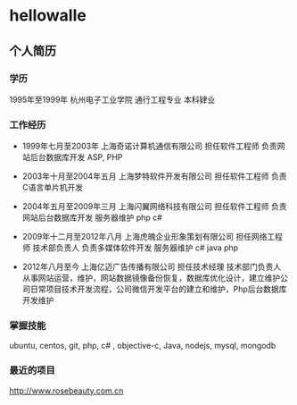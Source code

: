 hellowalle
==========

个人简历
----------

### 学历

1995年至1999年 杭州电子工业学院 通行工程专业 本科肄业


### 工作经历

* 1999年七月至2003年 上海奇诺计算机通信有限公司 担任软件工程师 负责网站后台数据库开发 ASP, PHP


* 2003年十月至2004年五月 上海梦特软件开发有限公司 担任软件工程师 负责C语言单片机开发


* 2004年五月至2009年三月 上海闪翼网络科技有限公司 担任软件工程师 负责网站后台数据库开发 服务器维护 php c#


* 2009年十二月至2012年八月 上海虎魄企业形象策划有限公司 担任网络工程师 技术部负责人 负责多媒体软件开发 服务器维护 c# java php


* 2012年八月至今 上海亿迈广告传播有限公司 担任技术经理 技术部门负责人 从事网站运营，维护，网站数据镜像备份恢复，数据库优化设计，建立维护公司日常项目技术开发流程，公司微信开发平台的建立和维护，Php后台数据库开发维护


 
### 掌握技能

ubuntu, centos, git, php, c# , objective-c, Java, nodejs, mysql, mongodb



### 最近的项目

http://www.rosebeauty.com.cn
 


